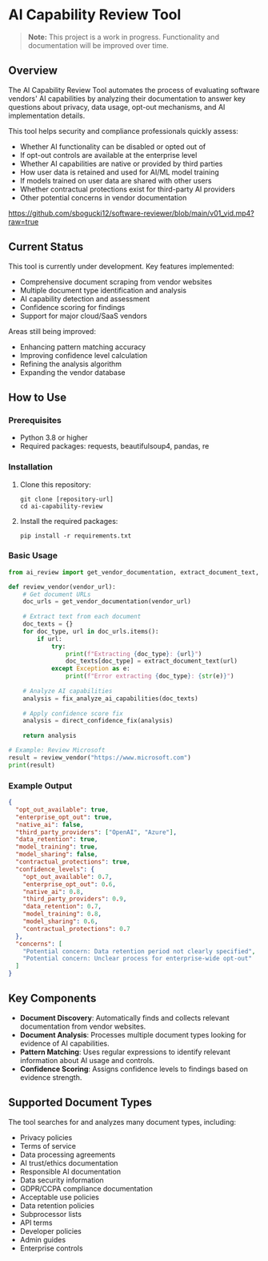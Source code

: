 # AI Capability Review Tool

> **Note:** This project is a work in progress. Functionality and documentation will be improved over time.

## Overview

The AI Capability Review Tool automates the process of evaluating software vendors' AI capabilities by analyzing their documentation to answer key questions about privacy, data usage, opt-out mechanisms, and AI implementation details.

This tool helps security and compliance professionals quickly assess:
- Whether AI functionality can be disabled or opted out of
- If opt-out controls are available at the enterprise level
- Whether AI capabilities are native or provided by third parties
- How user data is retained and used for AI/ML model training
- If models trained on user data are shared with other users
- Whether contractual protections exist for third-party AI providers
- Other potential concerns in vendor documentation

https://github.com/sbogucki12/software-reviewer/blob/main/v01_vid.mp4?raw=true

## Current Status

This tool is currently under development. Key features implemented:
- Comprehensive document scraping from vendor websites
- Multiple document type identification and analysis
- AI capability detection and assessment
- Confidence scoring for findings
- Support for major cloud/SaaS vendors

Areas still being improved:
- Enhancing pattern matching accuracy
- Improving confidence level calculation
- Refining the analysis algorithm
- Expanding the vendor database

## How to Use

### Prerequisites

- Python 3.8 or higher
- Required packages: requests, beautifulsoup4, pandas, re

### Installation

1. Clone this repository:
   ```
   git clone [repository-url]
   cd ai-capability-review
   ```

2. Install the required packages:
   ```
   pip install -r requirements.txt
   ```

### Basic Usage

```python
from ai_review import get_vendor_documentation, extract_document_text, fix_analyze_ai_capabilities, direct_confidence_fix

def review_vendor(vendor_url):
    # Get document URLs
    doc_urls = get_vendor_documentation(vendor_url)
    
    # Extract text from each document
    doc_texts = {}
    for doc_type, url in doc_urls.items():
        if url:
            try:
                print(f"Extracting {doc_type}: {url}")
                doc_texts[doc_type] = extract_document_text(url)
            except Exception as e:
                print(f"Error extracting {doc_type}: {str(e)}")
    
    # Analyze AI capabilities
    analysis = fix_analyze_ai_capabilities(doc_texts)
    
    # Apply confidence score fix
    analysis = direct_confidence_fix(analysis)
    
    return analysis

# Example: Review Microsoft
result = review_vendor("https://www.microsoft.com")
print(result)
```

### Example Output

```json
{
  "opt_out_available": true,
  "enterprise_opt_out": true,
  "native_ai": false,
  "third_party_providers": ["OpenAI", "Azure"],
  "data_retention": true,
  "model_training": true,
  "model_sharing": false,
  "contractual_protections": true,
  "confidence_levels": {
    "opt_out_available": 0.7,
    "enterprise_opt_out": 0.6,
    "native_ai": 0.8,
    "third_party_providers": 0.9,
    "data_retention": 0.7,
    "model_training": 0.8,
    "model_sharing": 0.6,
    "contractual_protections": 0.7
  },
  "concerns": [
    "Potential concern: Data retention period not clearly specified",
    "Potential concern: Unclear process for enterprise-wide opt-out"
  ]
}
```

## Key Components

- **Document Discovery**: Automatically finds and collects relevant documentation from vendor websites.
- **Document Analysis**: Processes multiple document types looking for evidence of AI capabilities.
- **Pattern Matching**: Uses regular expressions to identify relevant information about AI usage and controls.
- **Confidence Scoring**: Assigns confidence levels to findings based on evidence strength.

## Supported Document Types

The tool searches for and analyzes many document types, including:
- Privacy policies
- Terms of service
- Data processing agreements
- AI trust/ethics documentation
- Responsible AI documentation
- Data security information
- GDPR/CCPA compliance documentation
- Acceptable use policies
- Data retention policies
- Subprocessor lists
- API terms
- Developer policies
- Admin guides
- Enterprise controls




